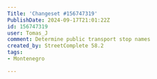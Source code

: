 ```yaml
---
Title: 'Changeset #156747319'
PublishDate: 2024-09-17T21:01:22Z
id: 156747319
user: Tomas_J
comment: Determine public transport stop names
created_by: StreetComplete 58.2
tags:
- Montenegro

---
```

